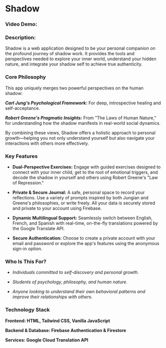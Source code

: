 # Shadow
### Video Demo:  <URL HERE>
### Description:
Shadow is a web application designed to be your personal companion on the profound journey of shadow work. It provides the tools and perspectives needed to explore your inner world, understand your hidden nature, and integrate your shadow self to achieve true authenticity.

### Core Philosophy
This app uniquely merges two powerful perspectives on the human shadow:

 **_Carl Jung's Psychological Framework:_**
     For deep, introspective healing and self-acceptance.

 **_Robert Greene's Pragmatic Insights:_** 
    From "The Laws of Human Nature," for understanding how the shadow manifests in real-world social dynamics.

By combining these views, Shadow offers a holistic approach to personal growth—helping you not only understand yourself but also navigate your interactions with others more effectively.

### Key Features
* **Dual-Perspective Exercises:** Engage with guided exercises designed to connect with your inner child, get to the root of emotional triggers, and decode the shadow in yourself and others using Robert Greene's "Law of Repression."

* **Private & Secure Journal:** 
A safe, personal space to record your reflections. Use a variety of prompts inspired by both Jungian and Greene's philosophies, or write freely. All your data is securely stored and private to your account using Firebase.

* **Dynamic Multilingual Support:** Seamlessly switch between English, French, and Spanish with real-time, on-the-fly translations powered by the Google Translate API.

* **Secure Authentication:** Choose to create a private account with your email and password or explore the app's features using the anonymous sign-in option.

### Who Is This For?
* _Individuals committed to self-discovery and personal growth._

* _Students of psychology, philosophy, and human nature._

* _Anyone looking to understand their own behavioral patterns and improve their relationships with others._

### Technology Stack
 **Frontend: HTML, Tailwind CSS, Vanilla JavaScript**

 **Backend & Database: Firebase Authentication & Firestore**

 **Services: Google Cloud Translation API**
